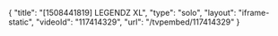 {
    "title": "[1508441819] LEGENDZ XL",
    "type": "solo",
    "layout": "iframe-static",
    "videoId": "117414329",
    "url": "\/tvpembed\/117414329"
}